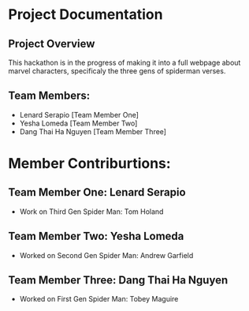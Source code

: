 # Project Documentation

## Project Overview

This hackathon is in the progress of making it into a full webpage about marvel characters, specificaly the three gens of spiderman verses.

## Team Members:

- Lenard Serapio [Team Member One]
- Yesha Lomeda [Team Member Two]
- Dang Thai Ha Nguyen [Team Member Three]

# Member Contriburtions:

## Team Member One: Lenard Serapio

- Work on Third Gen Spider Man: Tom Holand

## Team Member Two: Yesha Lomeda

- Worked on Second Gen Spider Man: Andrew Garfield

## Team Member Three: Dang Thai Ha Nguyen

- Worked on First Gen Spider Man: Tobey Maguire